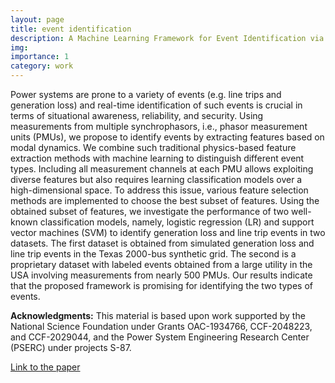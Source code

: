 ```yaml
---
layout: page
title: event identification
description: A Machine Learning Framework for Event Identification via Modal Analysis of PMU Data
img: 
importance: 1
category: work
---
```


Power systems are prone to a variety of events (e.g. line trips and generation loss) and real-time identification of such events is crucial in terms of situational awareness, reliability, and security. Using measurements from multiple synchrophasors, i.e., phasor measurement units (PMUs), we propose to identify events by extracting features based on modal dynamics. 
We combine such traditional physics-based feature extraction methods with machine learning to distinguish different event types. Including all measurement channels at each PMU allows exploiting diverse features but also 
requires learning classification models over a high-dimensional space. 
To address this issue, various feature selection methods are implemented to choose the best subset of features.
Using the obtained subset of features, we investigate the performance of two well-known classification models, namely, logistic regression (LR) and support vector machines (SVM) to identify generation loss and line trip events in two datasets. The first dataset is obtained from simulated generation loss and line trip events in the Texas 2000-bus synthetic grid.
The second is a proprietary dataset with labeled events obtained from a large utility in the USA involving measurements from nearly 500 PMUs. 
Our results indicate that the proposed framework is promising for identifying the two types of events.

**Acknowledgments:**
This material is based upon work supported by the National Science Foundation  under  Grants  OAC-1934766, CCF-2048223, and CCF-2029044, and the Power System Engineering Research Center (PSERC) under projects S-87.

<a href="https://ieeexplore.ieee.org/document/9911774">Link to the paper</a>